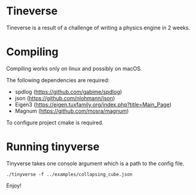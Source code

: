 # Tineverse

Tineverse is a result of a challenge of writing a physics
engine in 2 weeks.

# Compiling

Compiling works only on linux and possibly on macOS.

The following dependencies are required:

 - spdlog (https://github.com/gabime/spdlog)
 - json (https://github.com/nlohmann/json)
 - Eigen3 (https://eigen.tuxfamily.org/index.php?title=Main_Page)
 - Magnum (https://github.com/mosra/magnum)

To configure project cmake is required.

# Running tinyverse

Tinyverse takes one console argument which is a path to the
config file.

```
./tinyverse -f ../examples/collapsing_cube.json
```

Enjoy!
